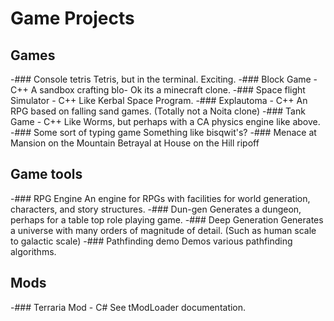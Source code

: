 # Game Projects

## Games

-### Console tetris
Tetris, but in the terminal. Exciting.
-### Block Game - C++
A sandbox crafting blo- Ok its a minecraft clone.
-### Space flight Simulator - C++
Like Kerbal Space Program.
-### Explautoma - C++
An RPG based on falling sand games. (Totally not a Noita clone)
-### Tank Game - C++
Like Worms, but perhaps with a CA physics engine like above.
-### Some sort of typing game
Something like bisqwit's?
-### Menace at Mansion on the Mountain
Betrayal at House on the Hill ripoff

## Game tools

-### RPG Engine
An engine for RPGs with facilities for world generation, characters, and story structures.
-### Dun-gen
Generates a dungeon, perhaps for a table top role playing game.
-### Deep Generation
Generates a universe with many orders of magnitude of detail. (Such as human scale to galactic scale)
-### Pathfinding demo
Demos various pathfinding algorithms.

## Mods

-### Terraria Mod - C#
See tModLoader documentation.
